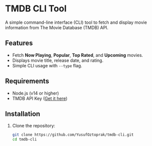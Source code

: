 # TMDB CLI Tool

A simple command-line interface (CLI) tool to fetch and display movie information from The Movie Database (TMDB) API.

## Features
- Fetch **Now Playing**, **Popular**, **Top Rated**, and **Upcoming** movies.
- Displays movie title, release date, and rating.
- Simple CLI usage with `--type` flag.

## Requirements
- Node.js (v14 or higher)
- TMDB API Key ([Get it here](https://www.themoviedb.org/documentation/api))

## Installation
1. Clone the repository:
   ```bash
   git clone https://github.com/YusufOztoprak/tmdb-cli.git
   cd tmdb-cli
